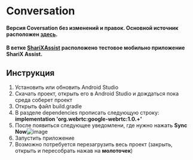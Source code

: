 # Conversation
#### Версия Coversation без изменений и правок. Основной источник расположен [здесь](https://github.com/iNPUTmice/Conversations).
#### В ветке [ShariXAssist](https://github.com/WorldOfPets/Conversation/tree/ShariXAssist) расположено тестовое мобильно приложение ShariX Assist.
## Инструкция
1. Установить или обновить Android Studio
2. Скачать проект, открыть его в Android Studio и дождаться пока среда соберет проект
3. Открыть файл build.gradle
4. В разделе dependencies прописать следующую строку: **implementation 'org.webrtc:google-webrtc:1.0.+'**
5. После появиться следующее уведомлени, где нужно нажать **Sync Now**![image](https://user-images.githubusercontent.com/71321595/169067894-b985e3e4-b099-4770-8fbc-91f5d659f451.png)
6. Запустить приложение
7. Возможно потребуется перезагрузить весь проект (закрыть, открыть и пересобрать нажав на **молоточек**)
